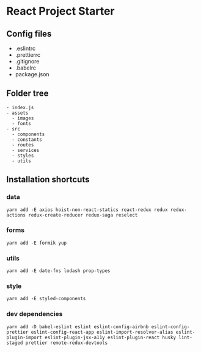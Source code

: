 # React Project Starter

## Config files
* .eslintrc
* .prettierrc
* .gitignore
* .babelrc
* package.json

## Folder tree
```
- index.js
- assets
  - images
  - fonts
- src
  - components
  - constants
  - routes
  - services
  - styles
  - utils
``` 

## Installation shortcuts
### data
```
yarn add -E axios hoist-non-react-statics react-redux redux redux-actions redux-create-reducer redux-saga reselect
```
### forms
```
yarn add -E formik yup
```
### utils
```
yarn add -E date-fns lodash prop-types
```
### style
```
yarn add -E styled-components
```
### dev dependencies
```
yarn add -D babel-eslint eslint eslint-config-airbnb eslint-config-prettier eslint-config-react-app eslint-import-resolver-alias eslint-plugin-import eslint-plugin-jsx-a11y eslint-plugin-react husky lint-staged prettier remote-redux-devtools
```
